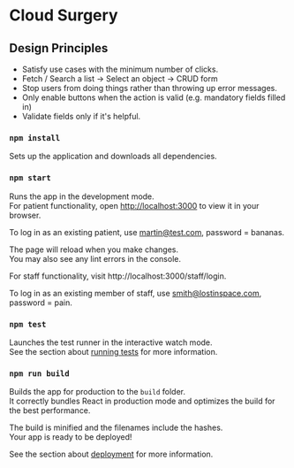 # Cloud Surgery

## Design Principles

- Satisfy use cases with the minimum number of clicks.
- Fetch / Search a list -> Select an object -> CRUD form
- Stop users from doing things rather than throwing up error messages.
- Only enable buttons when the action is valid (e.g. mandatory fields filled in)
- Validate fields only if it's helpful.

### `npm install`

Sets up the application and downloads all dependencies.

### `npm start`

Runs the app in the development mode.\
For patient functionality, open [http://localhost:3000](http://localhost:3000) to view it in your browser.

To log in as an existing patient, use martin@test.com, password = bananas.

The page will reload when you make changes.\
You may also see any lint errors in the console.

For staff functionality, visit http://localhost:3000/staff/login.

To log in as an existing member of staff, use smith@lostinspace.com, password = pain.


### `npm test`

Launches the test runner in the interactive watch mode.\
See the section about [running tests](https://facebook.github.io/create-react-app/docs/running-tests) for more information.

### `npm run build`

Builds the app for production to the `build` folder.\
It correctly bundles React in production mode and optimizes the build for the best performance.

The build is minified and the filenames include the hashes.\
Your app is ready to be deployed!

See the section about [deployment](https://facebook.github.io/create-react-app/docs/deployment) for more information.
